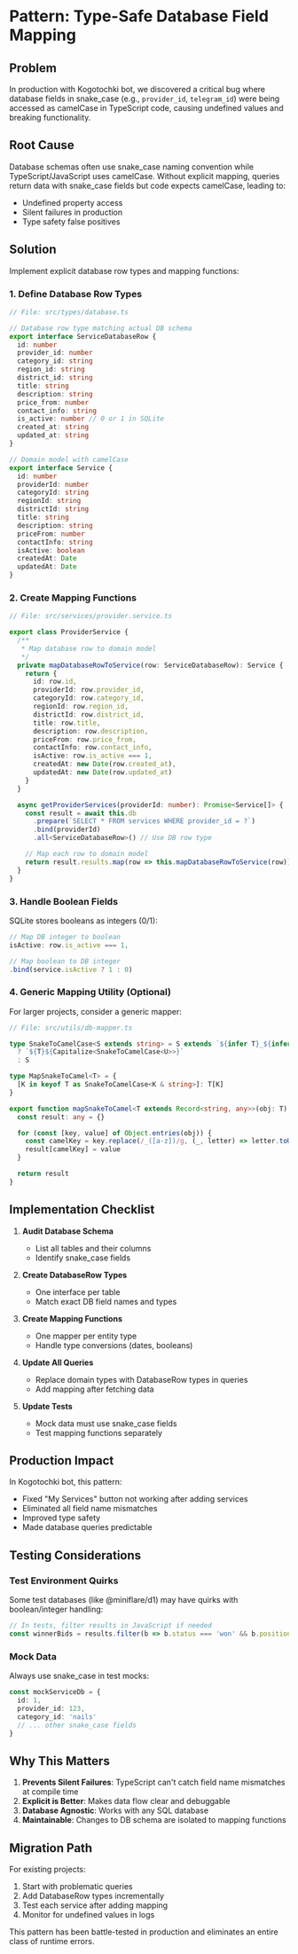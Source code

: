 # Pattern: Type-Safe Database Field Mapping

## Problem

In production with Kogotochki bot, we discovered a critical bug where database fields in snake_case (e.g., `provider_id`, `telegram_id`) were being accessed as camelCase in TypeScript code, causing undefined values and breaking functionality.

## Root Cause

Database schemas often use snake_case naming convention while TypeScript/JavaScript uses camelCase. Without explicit mapping, queries return data with snake_case fields but code expects camelCase, leading to:

- Undefined property access
- Silent failures in production
- Type safety false positives

## Solution

Implement explicit database row types and mapping functions:

### 1. Define Database Row Types

```typescript
// File: src/types/database.ts

// Database row type matching actual DB schema
export interface ServiceDatabaseRow {
  id: number
  provider_id: number
  category_id: string
  region_id: string
  district_id: string
  title: string
  description: string
  price_from: number
  contact_info: string
  is_active: number // 0 or 1 in SQLite
  created_at: string
  updated_at: string
}

// Domain model with camelCase
export interface Service {
  id: number
  providerId: number
  categoryId: string
  regionId: string
  districtId: string
  title: string
  description: string
  priceFrom: number
  contactInfo: string
  isActive: boolean
  createdAt: Date
  updatedAt: Date
}
```

### 2. Create Mapping Functions

```typescript
// File: src/services/provider.service.ts

export class ProviderService {
  /**
   * Map database row to domain model
   */
  private mapDatabaseRowToService(row: ServiceDatabaseRow): Service {
    return {
      id: row.id,
      providerId: row.provider_id,
      categoryId: row.category_id,
      regionId: row.region_id,
      districtId: row.district_id,
      title: row.title,
      description: row.description,
      priceFrom: row.price_from,
      contactInfo: row.contact_info,
      isActive: row.is_active === 1,
      createdAt: new Date(row.created_at),
      updatedAt: new Date(row.updated_at)
    }
  }

  async getProviderServices(providerId: number): Promise<Service[]> {
    const result = await this.db
      .prepare(`SELECT * FROM services WHERE provider_id = ?`)
      .bind(providerId)
      .all<ServiceDatabaseRow>() // Use DB row type

    // Map each row to domain model
    return result.results.map(row => this.mapDatabaseRowToService(row))
  }
}
```

### 3. Handle Boolean Fields

SQLite stores booleans as integers (0/1):

```typescript
// Map DB integer to boolean
isActive: row.is_active === 1,

// Map boolean to DB integer
.bind(service.isActive ? 1 : 0)
```

### 4. Generic Mapping Utility (Optional)

For larger projects, consider a generic mapper:

```typescript
// File: src/utils/db-mapper.ts

type SnakeToCamelCase<S extends string> = S extends `${infer T}_${infer U}`
  ? `${T}${Capitalize<SnakeToCamelCase<U>>}`
  : S

type MapSnakeToCamel<T> = {
  [K in keyof T as SnakeToCamelCase<K & string>]: T[K]
}

export function mapSnakeToCamel<T extends Record<string, any>>(obj: T): MapSnakeToCamel<T> {
  const result: any = {}

  for (const [key, value] of Object.entries(obj)) {
    const camelKey = key.replace(/_([a-z])/g, (_, letter) => letter.toUpperCase())
    result[camelKey] = value
  }

  return result
}
```

## Implementation Checklist

1. **Audit Database Schema**
   - List all tables and their columns
   - Identify snake_case fields

2. **Create DatabaseRow Types**
   - One interface per table
   - Match exact DB field names and types

3. **Create Mapping Functions**
   - One mapper per entity type
   - Handle type conversions (dates, booleans)

4. **Update All Queries**
   - Replace domain types with DatabaseRow types in queries
   - Add mapping after fetching data

5. **Update Tests**
   - Mock data must use snake_case fields
   - Test mapping functions separately

## Production Impact

In Kogotochki bot, this pattern:

- Fixed "My Services" button not working after adding services
- Eliminated all field name mismatches
- Improved type safety
- Made database queries predictable

## Testing Considerations

### Test Environment Quirks

Some test databases (like @miniflare/d1) may have quirks with boolean/integer handling:

```typescript
// In tests, filter results in JavaScript if needed
const winnerBids = results.filter(b => b.status === 'won' && b.position >= 1 && b.position <= 3)
```

### Mock Data

Always use snake_case in test mocks:

```typescript
const mockServiceDb = {
  id: 1,
  provider_id: 123,
  category_id: 'nails'
  // ... other snake_case fields
}
```

## Why This Matters

1. **Prevents Silent Failures**: TypeScript can't catch field name mismatches at compile time
2. **Explicit is Better**: Makes data flow clear and debuggable
3. **Database Agnostic**: Works with any SQL database
4. **Maintainable**: Changes to DB schema are isolated to mapping functions

## Migration Path

For existing projects:

1. Start with problematic queries
2. Add DatabaseRow types incrementally
3. Test each service after adding mapping
4. Monitor for undefined values in logs

This pattern has been battle-tested in production and eliminates an entire class of runtime errors.
